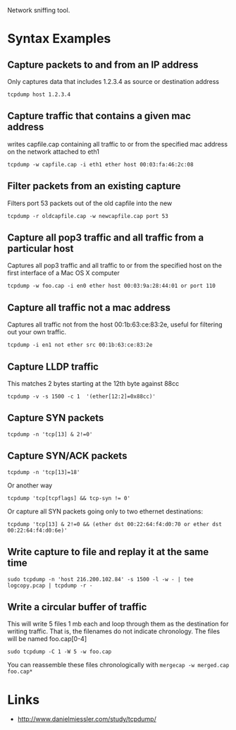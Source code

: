 Network sniffing tool.

# Syntax Examples

## Capture packets to and from an IP address
Only captures data that includes 1.2.3.4 as source or destination address

    tcpdump host 1.2.3.4

## Capture traffic that contains a given mac address
writes capfile.cap containing all traffic to or from the specified mac address on the network attached to eth1

    tcpdump -w capfile.cap -i eth1 ether host 00:03:fa:46:2c:08

## Filter packets from an existing capture
Filters port 53 packets out of the old capfile into the new

    tcpdump -r oldcapfile.cap -w newcapfile.cap port 53

## Capture all pop3 traffic and all traffic from a particular host
Captures all pop3 traffic and all traffic to or from the specified host on the first interface of a Mac OS X computer

    tcpdump -w foo.cap -i en0 ether host 00:03:9a:28:44:01 or port 110


## Capture all traffic not a mac address
Captures all traffic not from the host 00:1b:63:ce:83:2e, useful for filtering out your own traffic.

    tcpdump -i en1 not ether src 00:1b:63:ce:83:2e

## Capture LLDP traffic
This matches 2 bytes starting at the 12th byte against 88cc

    tcpdump -v -s 1500 -c 1  '(ether[12:2]=0x88cc)'

## Capture SYN packets

    tcpdump -n 'tcp[13] & 2!=0'

## Capture SYN/ACK packets

    tcpdump -n 'tcp[13]=18'

Or another way

    tcpdump 'tcp[tcpflags] && tcp-syn != 0'

Or capture all SYN packets going only to two ethernet destinations:

    tcpdump 'tcp[13] & 2!=0 && (ether dst 00:22:64:f4:d0:70 or ether dst 00:22:64:f4:d0:6e)'

## Write capture to file and replay it at the same time

    sudo tcpdump -n 'host 216.200.102.84' -s 1500 -l -w - | tee logcopy.pcap | tcpdump -r -

## Write a circular buffer of traffic
This will write 5 files 1 mb each and loop through them as the destination for writing traffic. That is, the filenames do not indicate chronology. The files will be named foo.cap[0-4]

    sudo tcpdump -C 1 -W 5 -w foo.cap

You can reassemble these files chronologically with `mergecap -w merged.cap foo.cap*`

# Links
- http://www.danielmiessler.com/study/tcpdump/
